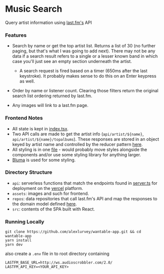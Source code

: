 # Music Search
Query artist information using [last.fm's](https://www.last.fm/api/) API

### Features
- Search by name or get the top artist list. Returns a list of 30 (no further paging, but that's what I was going to add next). There may not be any data if a search result refers to a single or a lesser known band in which case you'll just see an empty section underneath the artist.

  - A search request is fired based on a timer (650ms after the last keystroke). It probably makes sense to do this on an Enter keypress as well.
- Order by name or listener count. Clearing those filters return the original search list ordering returned by last.fm.
- Any images will link to a last.fm page.

### Frontend Notes
- All state is kept in [index.tsx](./src/index.tsx).
- Two API calls are made to get the artist info (`api/artist/${name}`, `api/artist/${name}/topalbums`). These responses are stored in an object keyed by artist name and controlled by the reducer pattern [here](./src/artistInfoStore.ts).
- All styling is in one [file](./styles.css) - would probably move styles alongside the components and/or use some styling library for anything larger.
- [Bluma](https://bulma.io/) is used for some styling. 

### Directory Structure
- `api`: serverless functions that match the endpoints found in [server.ts](./server.ts) for deployment on the [vercel](https://vercel.com/) platform.
- `assets`: images and such for frontend.
- `repos`: data repositories that call last.fm's API and map the responses to the domain model defined [here](./src/api.ts).
- `src`: contents of the SPA built with React.

### Running Locally
```
git clone https://github.com/alexlurvey/wantable-app.git && cd wantable-app
yarn install
yarn dev
```
also create a `.env` file in to root directory containing
```
LASTFM_BASE_URL=http://ws.audioscrobbler.com/2.0/
LASTFM_API_KEY=<YOUR_API_KEY>
```
